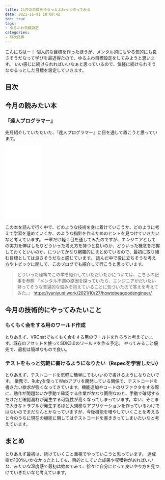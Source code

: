 ```yaml
---
title: 11月の目標をゆるっとふわっと作ってみる
date: 2021-11-01 18:08:42
toc: true
tags: 
- ゆるふわ目標設定
categories:
- 月次目標
---
```


こんにちはー！
個人的な目標を作ったほうが、メンタル的にもやる気的にも良さそうだなって学びを最近得たので、ゆるふわ目標設定をしてみようと思います。
いい感じに続けられればいいなぁと思っているので、気軽に続けられそうなゆるっとした目標を設定していきます。

## 目次
<!-- toc -->

<!--more-->

## 今月の読みたい本

### 『達人プログラマー』
先月紹介していただいた、『達人プログラマー』に目を通して置こうと思っています。
<iframe style="width:120px;height:240px;" marginwidth="0" marginheight="0" scrolling="no" frameborder="0" src="//rcm-fe.amazon-adsystem.com/e/cm?lt1=_blank&bc1=000000&IS2=1&bg1=FFFFFF&fc1=000000&lc1=0000FF&t=hirako0928-22&language=ja_JP&o=9&p=8&l=as4&m=amazon&f=ifr&ref=as_ss_li_til&asins=4274226298&linkId=ed77465b3874d7a342f7d61a8b211ac8"></iframe>

この本を読んで行く中で、どのような技術を身に着けていこうか、どのように考えて学習を進めていくか、のような指針を作るためのヒントを見つけていきたいなと考えています。
一章だけ軽く目を通してみたのですが、エンジニアとしての実力を伸ばしたりどういった考え方を持つと良いのか、どういった概念を把握しておくといいのか、についてかなり網羅的にまとめているので、最初に取り組む目標としては良さそうだなと感じています。
読んだ中で役に立ちそうな考え方やトピックに関して、このブログでも紹介して行こうと思っています。

> どういった経緯でこの本を紹介していただいたかについては、こちらの記事を参照
> 『メンタル不調の原因を探っていたら、エンジニアがだいたい持ってそうな普遍的な悩みを抱えていることに気づいたので答えを考えてみた。』
> https://yuniyuni.work/2021/10/27/howtobeagoodengineer/

## 今月の技術的にやってみたいこと

### もくもく会をする用のワールド作成

とりあえず、VRChatでもくもく会をする用のワールドを作ろうと考えています。既存のアセットを使ってSDK3.0のワールドを作る予定。
やってみること優先で、最初は簡単なもので良い。

### テストをもっと気軽に書けるようになりたい（Rspecを学習したい）

とりあえず、テストコードを気軽に簡単にでもいいので書けるようになりたいです。
業務で、Rubyを使ってWebアプリを開発している関係で、テストコードを書きたい欲求が強くなってきています。機能追加やコードのリファクタをする際に、動作が問題ないか手動で確認する作業がかなり面倒なのと、手動で確認するだけだと確認漏れが発生する可能性が高くなってしまっています。幸い、そこまで大きなトラブルが発生するほど大規模なアプリケーションを作っているわけではないのでまだなんとかなっていますが、今後機能を増やしていくことを考えると今のうちに現在の機能に関してはテストコードを書ききってしまいたいなと考えています。

## まとめ

とりあえず最初は、続けていくこと重視でやっていこうと思っています。
達成率が100%いかなかったとしても、目的としていた成果や収穫物があればいいな、みたいな温度感で最初は始めてみて、徐々に自分にとって良いやり方を見つけていきたいなと考えています。